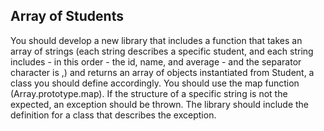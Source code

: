 ## Array of Students

You should develop a new library that includes a function that takes an array of strings (each string describes a specific student, and each string includes - in this order - the id, name, and average - and the separator character is ,) and returns an array of objects instantiated from Student, a class you should define accordingly. You should use the map function (Array.prototype.map). If the structure of a specific string is not the expected, an exception should be thrown. The library should include the definition for a class that describes the exception.